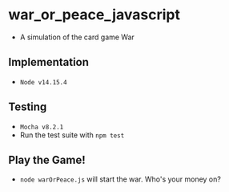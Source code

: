 # war_or_peace_javascript
  - A simulation of the card game War
  
## Implementation
  - `Node v14.15.4`
  
## Testing
  - `Mocha v8.2.1`
  - Run the test suite with `npm test`
  
## Play the Game!
  - `node warOrPeace.js` will start the war. Who's your money on?
